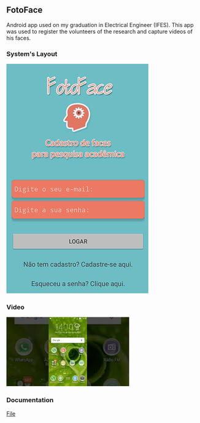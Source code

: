 ## FotoFace

Android app used on my graduation in Electrical Engineer (IFES). This app was used to register the volunteers of the research and capture videos of his faces.

### System's Layout
![Layout](https://raw.githubusercontent.com/WanderScheidegger/valida1.1/master/fig/vid.png)

### Video
[![Link to my YouTube video!](https://raw.githubusercontent.com/WanderScheidegger/valida1.1/master/fig/mq1.jpg)](https://youtu.be/hIpiGwvBnHA)

### Documentation
[File](https://raw.githubusercontent.com/WanderScheidegger/valida1.1/master/tcc_wander_final.pdf)
